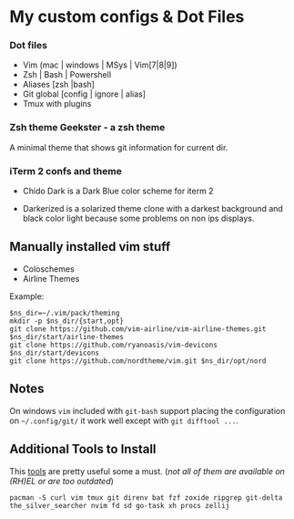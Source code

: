 # My custom configs & Dot Files

### Dot files

* Vim (mac | windows | MSys | Vim[7|8|9])
* Zsh | Bash | Powershell
* Aliases [zsh |bash]
* Git global [config | ignore | alias]
* Tmux with plugins

### Zsh theme Geekster - a zsh theme

A minimal theme that shows git information for current dir.

### iTerm 2 confs and theme

- Chido Dark is a Dark Blue color scheme for iterm 2

- Darkerized is a solarized theme clone with a darkest background and black color light because some problems
on non ips displays.


## Manually installed vim stuff

- Coloschemes
- Airline Themes

Example:
```
$ns_dir=~/.vim/pack/theming
mkdir -p $ns_dir/{start,opt}
git clone https://github.com/vim-airline/vim-airline-themes.git $ns_dir/start/airline-themes
git clone https://github.com/ryanoasis/vim-devicons $ns_dir/start/devicons
git clone https://github.com/nordtheme/vim.git $ns_dir/opt/nord
```

## Notes

On windows `vim` included with `git-bash` support placing the configuration on `~/.config/git/` it work well except with `git difftool ...`. 

## Additional Tools to Install

This [tools](tools.md) are pretty useful some a must. (_not all of them are available on (RH)EL or are too outdated_)
```
pacman -S curl vim tmux git direnv bat fzf zoxide ripgrep git-delta the_silver_searcher nvim fd sd go-task xh procs zellij
```
